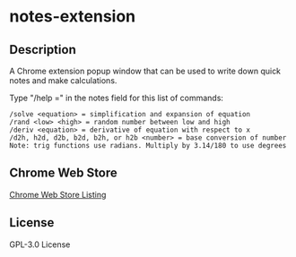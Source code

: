 # notes-extension

## Description

A Chrome extension popup window that can be used to write down quick notes and make calculations.

Type "/help =" in the notes field for this list of commands:
```
/solve <equation> = simplification and expansion of equation
/rand <low> <high> = random number between low and high
/deriv <equation> = derivative of equation with respect to x
/d2h, h2d, d2b, b2d, b2h, or h2b <number> = base conversion of number
Note: trig functions use radians. Multiply by 3.14/180 to use degrees
```

## Chrome Web Store

[Chrome Web Store Listing](https://chrome.google.com/webstore/detail/notes/mmpafhpdjeiogbfmncenmkbemhacfcge)

## License

GPL-3.0 License
